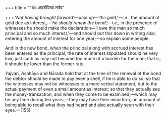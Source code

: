 +++
title = "155 अदर्शयित्वा तत्रैव"

+++
‘*Not having brought forward*’—paid up—‘*the gold*,’—*i.e*., the amount
of gold due as interest,—‘*he should renew the bond*’;—*i.e*., in the
presence of witnesses he should make the declaration—‘I owe this man so
much principal and so much interest,’—and should put this down in
writing also; entering the amount of interest for one year;—so explain
some people.

And in the new bond, when the principal along with accrued interest has
been entered as the principal, the rate of interest stipulated should he
very low; just such as may not become too much of a burden for the man;
that is, it should be lower than the former rate.

Yajvan, Asahāya and Nārada hold that at the time of the renewal of the
bond the debtor should be made to pay even a shell, if he is able to do
so; so that the witnesses may not be witnesses to a mere verbal
statement, but to the actual payment of even a small amount as interest;
so that they actually see the money-transaction; and when they come to
be examined,—which may be any time during ten years,—they may have their
mind firm, on account of being able to recall what they had heard and
also actually seen with their eyes.—(155)


